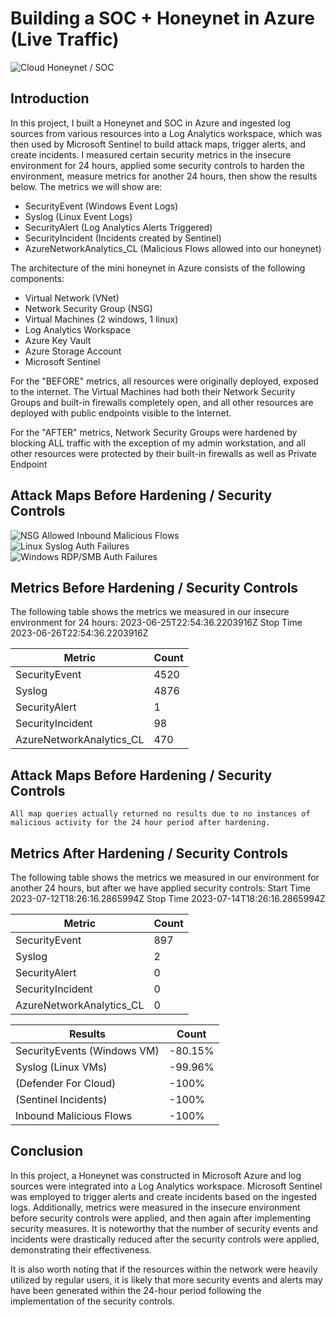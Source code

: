 # Building a SOC + Honeynet in Azure (Live Traffic)
![Cloud Honeynet / SOC](https://i.imgur.com/ZWxe03e.jpg)

## Introduction

In this project, I built a Honeynet and SOC in Azure and ingested log sources from various resources into a Log Analytics workspace, which was then used by Microsoft Sentinel to build attack maps, trigger alerts, and create incidents. I measured certain security metrics in the insecure environment for 24 hours, applied some security controls to harden the environment, measure metrics for another 24 hours, then show the results below. The metrics we will show are:

- SecurityEvent (Windows Event Logs)
- Syslog (Linux Event Logs)
- SecurityAlert (Log Analytics Alerts Triggered)
- SecurityIncident (Incidents created by Sentinel)
- AzureNetworkAnalytics_CL (Malicious Flows allowed into our honeynet)



The architecture of the mini honeynet in Azure consists of the following components:

- Virtual Network (VNet)
- Network Security Group (NSG)
- Virtual Machines (2 windows, 1 linux)
- Log Analytics Workspace
- Azure Key Vault
- Azure Storage Account
- Microsoft Sentinel

For the "BEFORE" metrics, all resources were originally deployed, exposed to the internet. The Virtual Machines had both their Network Security Groups and built-in firewalls completely open, and all other resources are deployed with public endpoints visible to the Internet.

For the "AFTER" metrics, Network Security Groups were hardened by blocking ALL traffic with the exception of my admin workstation, and all other resources were protected by their built-in firewalls as well as Private Endpoint

## Attack Maps Before Hardening / Security Controls
![NSG Allowed Inbound Malicious Flows](https://i.imgur.com/dgJa4lO.png)<br>
![Linux Syslog Auth Failures](https://i.imgur.com/IWwl6vg.png)<br>
![Windows RDP/SMB Auth Failures](https://i.imgur.com/lWBckUv.png)<br>

## Metrics Before Hardening / Security Controls

The following table shows the metrics we measured in our insecure environment for 24 hours:
2023-06-25T22:54:36.2203916Z
Stop Time 2023-06-26T22:54:36.2203916Z

| Metric                   | Count
| ------------------------ | -----
| SecurityEvent            | 4520
| Syslog                   | 4876
| SecurityAlert            | 1
| SecurityIncident         | 98
| AzureNetworkAnalytics_CL | 470

## Attack Maps Before Hardening / Security Controls

```All map queries actually returned no results due to no instances of malicious activity for the 24 hour period after hardening.```

## Metrics After Hardening / Security Controls

The following table shows the metrics we measured in our environment for another 24 hours, but after we have applied security controls:
Start Time 2023-07-12T18:26:16.2865994Z
Stop Time	2023-07-14T18:26:16.2865994Z

| Metric                   | Count
| -------------------------- | -----
| SecurityEvent              | 897
| Syslog                     | 2
| SecurityAlert              | 0
| SecurityIncident           | 0
| AzureNetworkAnalytics_CL   | 0


| Results                    | Count
| ------------------------   | -----
| SecurityEvents (Windows VM)| -80.15%
| Syslog  (Linux VMs)        | -99.96%
| (Defender For Cloud)       | -100%
| (Sentinel Incidents)       | -100%
| Inbound Malicious Flows    | -100%

## Conclusion

In this project, a Honeynet was constructed in Microsoft Azure and log sources were integrated into a Log Analytics workspace. Microsoft Sentinel was employed to trigger alerts and create incidents based on the ingested logs. Additionally, metrics were measured in the insecure environment before security controls were applied, and then again after implementing security measures. It is noteworthy that the number of security events and incidents were drastically reduced after the security controls were applied, demonstrating their effectiveness.

It is also worth noting that if the resources within the network were heavily utilized by regular users, it is likely that more security events and alerts may have been generated within the 24-hour period following the implementation of the security controls.
